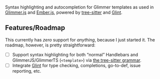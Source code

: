 <!--
🎈 Include a brief description of the features your syntax extension provides. For example:
-->

Syntax highlighting and autocompletion for Glimmer templates as used in [Glimmer.js][glimmer] and [Ember.js][ember], powered by [tree-sitter][tsg] and [Glint][glint].

[glimmer]: https://glimmerjs.com
[ember]: https://emberjs.com
[tsg]: https://alexlafroscia.github.io/tree-sitter-glimmer/
[glint]: https://github.com/typed-ember/glint

<!-- TODO: gif/apng showing syntax highlighting -->
<!-- TODO: gif/apng showing Glint integration -->

## Features/Roadmap



This currently has *zero* support for *anything*, because I just started it. The roadmap, however, is pretty straightforward:

- [ ] Support syntax highlighting for both “normal” Handlebars and  GlimmerJS/GlimmerTS (`<template>`) via [the tree-sitter grammar][tsg].
- [ ] Integrate [Glint][glint] for type checking, completions, go-to-def, issue reporting, etc.
